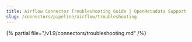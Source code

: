 ```yaml
---
title: Airflow Connector Troubleshooting Guide | OpenMetadata Support
slug: /connectors/pipeline/airflow/troubleshooting
---
```


{% partial file="/v1.9/connectors/troubleshooting.md" /%}
